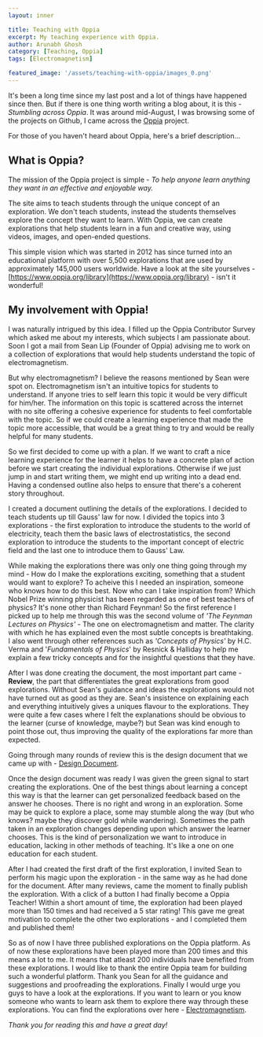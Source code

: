 ```yaml
---
layout: inner

title: Teaching with Oppia
excerpt: My teaching experience with Oppia.
author: Arunabh Ghosh
category: [Teaching, Oppia]
tags: [Electromagnetism]

featured_image: '/assets/teaching-with-oppia/images_0.png'
---
```


It's been a long time since my last post and a lot of things have happened since then. But if there is one thing worth writing a blog about, it is this - _Stumbling across Oppia_. It was around mid-August, I was browsing some of the projects on Github, I came across the [Oppia](https://github.com/oppia/oppia) project.

For those of you haven't heard about Oppia, here's a brief description...

What is Oppia?
--------------
The mission of the Oppia project is simple - _To help anyone learn anything they want in an effective and enjoyable way._

The site aims to teach students through the unique concept of an exploration. We don't teach students, instead the students themselves explore the concept they want to learn. With Oppia, we can create explorations that help students learn in a fun and creative way, using videos, images, and open-ended questions.

This simple vision which was started in 2012 has since turned into an educational platform with over 5,500 explorations that are used by approximately 145,000 users worldwide. Have a look at the site yourselves - [https://www.oppia.org/library](https://www.oppia.org/library) - isn't it wonderful!

My involvement with Oppia!
--------------------------
I was naturally intrigued by this idea. I filled up the Oppia Contributor Survey which asked me about my interests, which subjects I am passionate about. Soon I got a mail from Sean Lip (Founder of Oppia) advising me to work on a collection of explorations that would help students understand the topic of electromagnetism.

But why electromagnetism? I believe the reasons mentioned by Sean were spot on. Electromagnetism isn't an intuitive topics for students to understand. If anyone tries to self learn this topic it would be very difficult for him/her. The information on this topic is scattered across the internet with no site offering a cohesive experience for students to feel comfortable with the topic. So if we could create a learning experience that made the topic more accessible, that would be a great thing to try and would be really helpful for many students.

So we first decided to come up with a plan. If we want to craft a nice learning experience for the learner it helps to have a concrete plan of action before we start creating the individual explorations. Otherwise if we just jump in and start writing them, we might end up writing into a dead end. Having a condensed outline also helps to ensure that there's a coherent story throughout.

I created a document outlining the details of the explorations. I decided to teach students up till Gauss' law for now. I divided the topics into 3 explorations - the first exploration to introduce the students to the world of electricity, teach them the basic laws of electrostatistics, the second exploration to introduce the students to the important concept of electric field and the last one to introduce them to Gauss' Law.

While making the explorations there was only one thing going through my mind - How do I make the explorations exciting, something that a student would want to explore? To acheive this I needed an inspiration, someone who knows how to do this best. Now who can I take inspiration from? Which Nobel Prize winning physicist has been regarded as one of best teachers of physics? It's none other than Richard Feynman! So the first reference I picked up to help me through this was the second volume of _'The Feynman Lectures on Physics'_ - The one on electromagnetism and matter. The clarity with which he has explained even the most subtle concepts is breathtaking. I also went through other references such as _'Concepts of Physics'_ by H.C. Verma and '_Fundamentals of Physics_' by Resnick & Halliday to help me explain a few tricky concepts and for the insightful questions that they have.

After I was done creating the document, the most important part came - **Review**, the part that differentiates the great explorations from good explorations. Without Sean's guidance and ideas the explorations would not have turned out as good as they are. Sean's insistence on explaining each and everything intuitively gives a uniques flavour to the explorations. They were quite a few cases where I felt the explanations should be obvious to the learner (curse of knowledge, maybe?) but Sean was kind enough to point those out, thus improving the quality of the explorations far more than expected.

Going through many rounds of review this is the design document that we came up with - [Design Document](https://docs.google.com/document/d/1pV_jdLKR1LFnFRuXmZGE-5I4bhpx9fnZZIRcHf7QUmY/edit?usp=sharing).

Once the design document was ready I was given the green signal to start creating the explorations. One of the best things about learning a concept this way is that the learner can get personalized feedback based on the answer he chooses. There is no right and wrong in an exploration. Some may be quick to explore a place, some may stumble along the way (but who knows? maybe they discover gold while wandering). Sometimes the path taken in an exploration changes depending upon which answer the learner chooses. This is the kind of personalization we want to introduce in education, lacking in other methods of teaching. It's like a one on one education for each student.

After I had created the first draft of the first exploration, I invited Sean to perform his magic upon the exploration - in the same way as he had  done for the document. After many reviews, came the moment to finally publish the exploration. With a click of a button I had finally become a Oppia Teacher! Within a short amount of time, the exploration had been played more than 150 times and had received a 5 star rating! This gave me great motivation to complete the other two explorations - and I completed them and published them!

So as of now I have three published explorations on the Oppia platform. As of now these explorations have been played more than 200 times and this means a lot to me. It means that atleast 200 individuals have benefited from these explorations. I would like to thank the entire Oppia team for building such a wonderful platform. Thank you Sean for all the guidance and suggestions and proofreading the explorations. Finally I would urge you guys to have a look at the explorations. If you want to learn or you know someone who wants to learn ask them to explore there way through these explorations. You can find the explorations over here - [Electromagnetism](https://www.oppia.org/collection/wqCTKpKA0LBe).

_Thank you for reading this and have a great day!_

